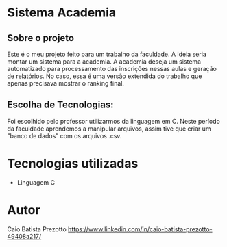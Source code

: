 # Sistema Academia

## Sobre o projeto

Este é o meu projeto feito para um trabalho da faculdade. A ideia seria montar um sistema para a academia. A academia deseja um sistema automatizado para processamento das inscrições nessas aulas e geração de relatórios. No caso, essa é uma versão extendida do trabalho que apenas precisava mostrar o ranking final.

## Escolha de Tecnologias:

Foi escolhido pelo professor utilizarmos da linguagem em C. Neste período da faculdade aprendemos a manipular arquivos, assim tive que criar um "banco de dados" com os arquivos .csv.

# Tecnologias utilizadas
- Linguagem C

# Autor

Caio Batista Prezotto
https://www.linkedin.com/in/caio-batista-prezotto-49408a217/
